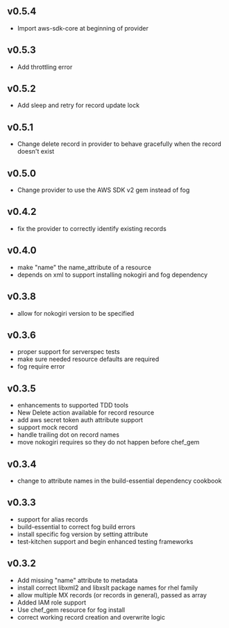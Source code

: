 ## v0.5.4
* Import aws-sdk-core at beginning of provider
## v0.5.3
* Add throttling error
## v0.5.2
* Add sleep and retry for record update lock
## v0.5.1
* Change delete record in provider to behave gracefully when the record doesn't exist
## v0.5.0
* Change provider to use the AWS SDK v2 gem instead of fog
## v0.4.2
* fix the provider to correctly identify existing records
## v0.4.0
* make "name" the name_attribute of a resource
* depends on xml to support installing nokogiri and fog dependency
## v0.3.8
* allow for nokogiri version to be specified
## v0.3.6
* proper support for serverspec tests
* make sure needed resource defaults are required
* fog require error
## v0.3.5
* enhancements to supported TDD tools
* New Delete action available for record resource
* add aws secret token auth attribute support
* support mock record
* handle trailing dot on record names
* move nokogiri requires so they do not happen before chef_gem
## v0.3.4
* change to attribute names in the build-essential dependency cookbook
## v0.3.3
* support for alias records
* build-essential to correct fog build errors
* install specific fog version by setting attribute
* test-kitchen support and begin enhanced testing frameworks
## v0.3.2
* Add missing "name" attribute to metadata
* install correct libxml2 and libxslt package names for rhel family
* allow multiple MX records (or records in general), passed as array
* Added IAM role support
* Use chef_gem resource for fog install
* correct working record creation and overwrite logic
